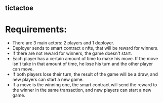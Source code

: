## tictactoe
# Requirements:
 * There are 3 main actors: 2 players and 1 deployer.
 * Deployer sends to smart contract x nfts, that will be reward for winners.
 * If there are not reward for winners, the game doesn't start.
 * Each player has a certain amount of time to make his move. If the move isn't take in that amount of time, he lose his turn and the other player can move.
 * If both players lose their turn, the result of the game will be a draw, and new players can start a new game.
 * If a move is the winning one, the smart contract will send the reward to the winner in the same transaction, and new players can start a new game.
